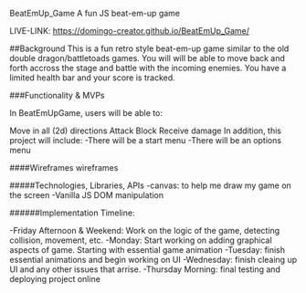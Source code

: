 BeatEmUp_Game
A fun JS beat-em-up game

LIVE-LINK: https://domingo-creator.github.io/BeatEmUp_Game/

##Background This is a fun retro style beat-em-up game similar to the old double dragon/battletoads games. You will will be able to move back and forth accross the stage and battle with the incoming enemies. You have a limited health bar and your score is tracked.

###Functionality & MVPs

In BeatEmUpGame, users will be able to:

Move in all (2d) directions
Attack
Block
Receive damage
In addition, this project will include: -There will be a start menu -There will be an options menu

####Wireframes wireframes

#####Technologies, Libraries, APIs -canvas: to help me draw my game on the screen -Vanilla JS DOM manipulation

######Implementation Timeline:

-Friday Afternoon & Weekend: Work on the logic of the game, detecting collision, movement, etc. -Monday: Start working on adding graphical aspects of game. Starting with essential game animation -Tuesday: finish essential animations and begin working on UI -Wednesday: finish cleaing up UI and any other issues that arrise.
-Thursday Morning: final testing and deploying project online
